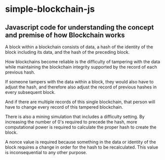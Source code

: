 # simple-blockchain-js

## Javascript code for understanding the concept and premise of how Blockchain works  
A block within a blockchain consists of data, a hash of the identity of the block including its data, and the hash of the preceding block.  

How blockchains become reliable is the difficulty of tampering with the data while maintaining the blockchain integrity supported by the record of each previous hash.  

If someone tampers with the data within a block, they would also have to adjust the hash, and therefore also adjust the record of previous hashes in every subsequent block.  

And if there are multiple records of this single blockchain, that person will have to change every record of this tampered blockchain.  

There is also a mining simulation that includes a difficulty setting. By increasing the number of 0's required to precede the hash, more computational power is required to calculate the proper hash to create the block.  

A nonce value is required because something in the data or identity of the block requires a change in order for the hash to be recalculated. This value is inconsequential to any other purpose.  


